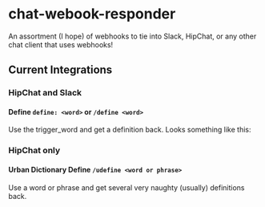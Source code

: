 # chat-webook-responder
An assortment (I hope) of webhooks to tie into Slack, HipChat, or any other chat client that uses webhooks!

## Current Integrations

### HipChat and Slack

#### Define `define: <word>` or `/define <word>`

Use the trigger_word and get a definition back. Looks something like this:

### HipChat only

#### Urban Dictionary Define `/udefine <word or phrase>`

Use a word or phrase and get several very naughty (usually) definitions back.
